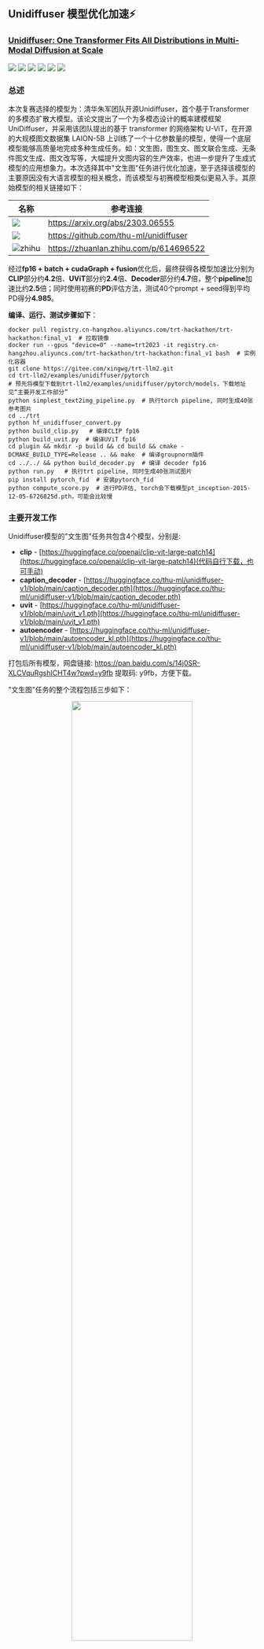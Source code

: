 ## Unidiffuser 模型优化加速:zap:
### [Unidiffuser: One Transformer Fits All Distributions in Multi-Modal Diffusion at Scale](https://arxiv.org/abs/2303.06555)
[![](https://img.shields.io/badge/Github-TensorRT%20LLM-blue)](https://github.com/NVIDIA/TensorRT)
[![](https://img.shields.io/badge/Github-TensorRT-blue)](https://github.com/NVIDIA/TensorRT)
[![](https://img.shields.io/badge/%E9%98%BF%E9%87%8C%E5%A4%A9%E6%B1%A0-TensorRT%20Hackathon%202023-blue)](https://tianchi.aliyun.com/competition/entrance/532108/introduction)
[![](https://img.shields.io/badge/NVIDIA-TensorRT%20CookBook%20CN-blue)](https://github.com/NVIDIA/trt-samples-for-hackathon-cn)
[![](https://img.shields.io/badge/B%E7%AB%99-GodV%20TensorRT%E6%95%99%E7%A8%8B-blue)](https://www.bilibili.com/video/BV1jj411Z7wG/?spm_id_from=333.337.search-card.all.click&vd_source=7cd071f968d19705aeb3d6a72130d7cf)
[![](https://img.shields.io/badge/Github-Unidiffuser-blue)](https://github.com/thu-ml/unidiffuser)
### 总述

本次复赛选择的模型为：清华朱军团队开源Unidiffuser，首个基于Transformer的多模态扩散大模型。该论文提出了一个为多模态设计的概率建模框架 UniDiffuser，并采用该团队提出的基于 transformer 的网络架构 U-ViT，在开源的大规模图文数据集 LAION-5B 上训练了一个十亿参数量的模型，使得一个底层模型能够高质量地完成多种生成任务。如：文生图，图生文、图文联合生成、无条件图文生成、图文改写等，大幅提升文图内容的生产效率，也进一步提升了生成式模型的应用想象力。本次选择其中"文生图"任务进行优化加速，至于选择该模型的主要原因没有大语言模型的相关概念，而该模型与初赛模型相类似更易入手。其原始模型的相关链接如下：

<div align=center>

|名称|参考连接|
|-|-|
|![](https://img.shields.io/badge/ICML2023-Unidiffuser-179bd3)|<https://arxiv.org/abs/2303.06555>|
|![](https://img.shields.io/badge/Github-Unidiffuser-blue)|<https://github.com/thu-ml/unidiffuser>|
|![zhihu](https://img.shields.io/badge/zhihu-知乎中文解读-179bd3)| <https://zhuanlan.zhihu.com/p/614696522>|

</div>

经过**fp16 + batch + cudaGraph + fusion**优化后，最终获得各模型加速比分别为**CLIP**部分约**4.2**倍、**UViT**部分约**2.4**倍、**Decoder**部分约**4.7**倍，整个**pipeline**加速比约**2.5**倍；同时使用初赛的**PD**评估方法，测试40个prompt + seed得到平均PD得分**4.985**。

**编译、运行、测试步骤如下**：

```shell
docker pull registry.cn-hangzhou.aliyuncs.com/trt-hackathon/trt-hackathon:final_v1  # 拉取镜像
docker run --gpus "device=0" --name=trt2023 -it registry.cn-hangzhou.aliyuncs.com/trt-hackathon/trt-hackathon:final_v1 bash  # 实例化容器
git clone https://gitee.com/xingwg/trt-llm2.git
cd trt-llm2/examples/unidiffuser/pytorch
# 预先将模型下载到trt-llm2/examples/unidiffuser/pytorch/models，下载地址见“主要开发工作部分”
python simplest_text2img_pipeline.py  # 执行torch pipeline, 同时生成40张参考图片
cd ../trt
python hf_unidiffuser_convert.py   
python build_clip.py   # 编译CLIP fp16
python build_uvit.py  # 编译UViT fp16
cd plugin && mkdir -p build && cd build && cmake -DCMAKE_BUILD_TYPE=Release .. && make  # 编译groupnorm插件
cd ../../ && python build_decoder.py  # 编译 decoder fp16
python run.py   # 执行trt pipeline, 同时生成40张测试图片
pip install pytorch_fid  # 安装pytorch_fid
python compute_score.py  # 进行PD评估, torch会下载模型pt_inception-2015-12-05-6726825d.pth，可能会比较慢
```

### 主要开发工作

Unidiffuser模型的"文生图"任务共包含4个模型，分别是:

- **clip** - [https://huggingface.co/openai/clip-vit-large-patch14](https://huggingface.co/openai/clip-vit-large-patch14)(代码自行下载，也可手动)
- **caption_decoder** - [https://huggingface.co/thu-ml/unidiffuser-v1/blob/main/caption_decoder.pth](https://huggingface.co/thu-ml/unidiffuser-v1/blob/main/caption_decoder.pth)
- **uvit** - [https://huggingface.co/thu-ml/unidiffuser-v1/blob/main/uvit_v1.pth](https://huggingface.co/thu-ml/unidiffuser-v1/blob/main/uvit_v1.pth)
- **autoencoder** - [https://huggingface.co/thu-ml/unidiffuser-v1/blob/main/autoencoder_kl.pth](https://huggingface.co/thu-ml/unidiffuser-v1/blob/main/autoencoder_kl.pth)

打包后所有模型，网盘链接: https://pan.baidu.com/s/14j0SR-XLCVquRgshICHT4w?pwd=y9fb 提取码: y9fb，方便下载。

"文生图"任务的整个流程包括三步如下：

<div align=center>

<img src=docs/whiteboard_exported_image.png width=70% />

</div>

- 通过TRT-LLM手动搭建了三个模型分别是CLIP(内联了caption_decoder部分)、UViT、以及autoencoder中的decoder部分，三个模型的主要算子是**embedding、attention、layernorm、mlp、linear、groupnorm**构成。

- 对于没有经验的玩家和LLM模型处理经验的，摸索TensorRT-LLM并应用本身就有点难度。
- 开发过程中出现精度误差时，需要逐层手动mark，进行比对定位，比较麻烦和耗时，大多时间消耗在这里。
- 通过plugin支持解决fp16精度下groupnorm精度损失大的问题。

### 开发与优化过程

- 首先需要了解原模型整个“文生图”任务的pipeline，本次比赛通过简化原代码最终获得了最简化的pipeline，见代码**unidiffuser/pytorch/simplest_text2img_pipeline.py**，同时实现onnx模型导出的代码，方便查看模型graph，见代码**unidiffuser/pytorch/export_onnx.py**，本次比赛原模型的参数除了prompt和seed，其余参数均被固定batch_size=1、生成图片大小固定为512x512

- 通过对简化原模型的pipeline，对模型有了初步了解，接下来通过TensorRT-LLM的API手动搭建模型，在搭建模型之前可以通过TensorRT-LLM自带的示例对其进行初步的摸索。TensorRT-LLM实现一个模型需要三步，**第一步手动搭建模型**，**第二步转换保存原模型权重**，**第三步构建模型**。

- 整个pipeline共三个模型CLIP、UViT、Decoder，手搓后的模型见**trt/models/clip.py**、**trt/models/uvit.py**、**trt/models/decoder.py**。
TensorRT-LLM的主要主要算子实现在**tensorrt_llm.layers**、以及**tensorrt_llm.functional**搭建模型较为常用，这里有坑**模型构造函数中不能存在constant tensor**。模型构建完成后，需要转换保存权重，这一步较为简单，见代码**trt/hf_unidiffuser_convert.py**，可能下载模型会有科学上网问题。

- 接下来逐模型尝试fp32构建模型和原模型进行校验，校验方式可以dump出文件，比较两者差值的最大最小值，当然最简单的是直接print，但容易观察不到，带偏方向。其中CLIP较为顺利，fp32/fp16均未遇到精度问题；UViT遇到精度问题，通过debug发现属于手搓过程的错误，debug的方法是**逐层mark_output**进行比对定位，最终fp32/fp16均无精度问题；Decoder在fp32下构建精度无问题，fp16精度误差很大，通过debug定位后，发现是groupnorm产生的误差，通过增加groupNormPlugin解决精度问题，同时减少了reformatting操作减少了decoder推理时延，plugin实现见目录**trt/plugin**，以及文件**trt/plugin.py**，插件实现来自TensorRT-8.5，这里就不展开介绍了。

- 观察uvit的模型结构发现，其中可以优化合并两个推理分支进行batch，提高GPU利用效率和显存利用效率。

<div align=center>

<img src=docs/uvit.png width=70% />

</div>

- 通过trtexec观察逐层CLIP模型，发现整个模型被myelin融合成为一个巨大node，trt已经做了极致优化，无优化空间：

```shell
[09/10/2023-06:59:18] [I] === Profile (3449 iterations ) ===
[09/10/2023-06:59:18] [I]    Time(ms)     Avg.(ms)   Median(ms)   Time(%)   Layer
[09/10/2023-06:59:18] [I]     3078.36       0.8925       0.8929      99.5   {ForeignNode[CLIPTextTransformer/embeddings/position_embedding/CONSTANT_0...ELEMENTWISE_SUM_0]}
[09/10/2023-06:59:18] [I]       14.82       0.0043       0.0033       0.5   Reformatting CopyNode for Output Tensor 0 to {ForeignNode[CLIPTextTransformer/embeddings/position_embedding/CONSTANT_0...ELEMENTWISE_SUM_0]}
[09/10/2023-06:59:18] [I]     3093.17       0.8968       0.8960     100.0   Total
```

- 通过trtexec观察逐层UViT模型，同样发现整个模型被myelin融合成为一个巨大node，trt已经做了极致优化，无优化空间：

```shell
[09/10/2023-07:02:34] [I] === Profile (41 iterations ) ===
[09/10/2023-07:02:34] [I]    Time(ms)     Avg.(ms)   Median(ms)   Time(%)   Layer
[09/10/2023-07:02:34] [I]        3.60       0.0878       0.0051       0.1   UViTNet/SHUFFLE_4_copy_input
[09/10/2023-07:02:34] [I]        3.63       0.0885       0.0061       0.1   Reformatting CopyNode for Input Tensor 0 to UViTNet/nnet/patch_embed/proj/CONVOLUTION_0
[09/10/2023-07:02:34] [I]        0.54       0.0131       0.0123       0.0   UViTNet/nnet/patch_embed/proj/CONVOLUTION_0
[09/10/2023-07:02:34] [I]        1.68       0.0409       0.0143       0.0   Reformatting CopyNode for Input Tensor 0 to {ForeignNode[UViTNet/CONSTANT_8...UViTNet/ELEMENTWISE_DIV_0]}
[09/10/2023-07:02:34] [I]        3.26       0.0795       0.0051       0.1   Reformatting CopyNode for Input Tensor 1 to {ForeignNode[UViTNet/CONSTANT_8...UViTNet/ELEMENTWISE_DIV_0]}
[09/10/2023-07:02:34] [I]        0.21       0.0052       0.0051       0.0   Reformatting CopyNode for Input Tensor 2 to {ForeignNode[UViTNet/CONSTANT_8...UViTNet/ELEMENTWISE_DIV_0]}
[09/10/2023-07:02:34] [I]        0.20       0.0049       0.0051       0.0   Reformatting CopyNode for Input Tensor 3 to {ForeignNode[UViTNet/CONSTANT_8...UViTNet/ELEMENTWISE_DIV_0]}
[09/10/2023-07:02:34] [I]        0.20       0.0048       0.0051       0.0   Reformatting CopyNode for Input Tensor 4 to {ForeignNode[UViTNet/CONSTANT_8...UViTNet/ELEMENTWISE_DIV_0]}
[09/10/2023-07:02:34] [I]        0.19       0.0046       0.0051       0.0   Reformatting CopyNode for Input Tensor 5 to {ForeignNode[UViTNet/CONSTANT_8...UViTNet/ELEMENTWISE_DIV_0]}
[09/10/2023-07:02:34] [I]        0.19       0.0047       0.0051       0.0   Reformatting CopyNode for Input Tensor 6 to {ForeignNode[UViTNet/CONSTANT_8...UViTNet/ELEMENTWISE_DIV_0]}
[09/10/2023-07:02:34] [I]     3345.99      81.6096      79.3160      99.6   {ForeignNode[UViTNet/CONSTANT_8...UViTNet/ELEMENTWISE_DIV_0]}
[09/10/2023-07:02:34] [I]        0.20       0.0049       0.0051       0.0   Reformatting CopyNode for Output Tensor 0 to {ForeignNode[UViTNet/CONSTANT_8...UViTNet/ELEMENTWISE_DIV_0]}
[09/10/2023-07:02:34] [I]     3359.89      81.9486      79.3866     100.0   Total
```

- 通过trtexec观察逐层Decoder模型，发现时间主要好在Conv、GroupNorm、Upsample，相对也无优化空间：

- 分析整体pipeline发现uvit推理的前处理和后处理调用noise_schedule部分GPU利用率很低，通过将uvit每次迭代的前处理部分通过预先计算打表的方式吃进trt中，后处理的点乘加操作也合进trt中，以及将原代码中一次迭代三次推理合并为一次即优化后图中246ms部分，一次迭代两次推理合并为一次163ms 可以将整个timeline的GPU占用几乎压满，缩短整体时延约150ms：

<div align=center>
<img src=docs/timeline.png width=70% />
</br>
<font color="AAAAAA">优化前</font>
</div>

</br>

<div align=center>
<img src=docs/timeline2.png width=70% />
</br>
<font color="AAAAAA">优化后</font>
</div>

- 进一步使用cudaGraph减少kernel的launch开销，这里有坑用cudaGraph的情况下，**nsys profile**会有问题。

- 在完成fp16整个pipeline的优化后，考虑将uvit进行PTQ(因为uvit占据整个timeline的98%，其余收益比较小)，尝试后发现int8会破坏myelin的融合如下的巨大block，反而增加推理时延。

```shell
[09/10/2023-07:02:34] [I]     3345.99      81.6096      79.3160      99.6   {ForeignNode[UViTNet/CONSTANT_8...UViTNet/ELEMENTWISE_DIV_0]}
```

### 优化效果

- 性能，性能测试是warmup5张图，后生成40张图，得到的平均时间

<div align=center>

|Model(bs=1)|PyTorch-FP32|PyTorch-FP16(baseline, uvit-fp16)|TRT-FP32 + CudaGraph|TRT-FP16|TRT-FP16 + CudaGraph|TRT-FP16 + CudaGraph + Fusion|
|-|-|-|-|-|-|-|
|clip + captution_encoder|6.996|6.936|2.468|2.135|1.631|1.67|
|uvit|270.409|211.132|254.555|103.029|88.406|85.280|
|decoder|258.488|223.529|137.656|53.686|47.137|46.837|
|pipeline|13786.638|10787.720|12868.122|5207.594|4469.315|4312.749|

</div>

其中uvit需要迭代50次

- 精度，使用初赛的PD评估方法，评估40张图的平均PD score：4.985，具体效果如图：

<div align=center>
<img src=docs/torch.png />
</br>
<font color="AAAAAA">torch</font>
</div>

<div align=center>
<img src=docs/trt.png />
</br>
<font color="AAAAAA">tensorrt</font>
</div>

### Bug报告（可选）

暂无

### 送分题答案（可选）

- 送分题1

```bash
root@trt2023:~/workspace/tensorrt_llm_july-release-v1/examples/gpt# python3 run.py --max_output_len=8
Input: Born in north-east France, Soyer trained as a
Output:  chef and eventually became a chef at a
root@trt2023:~/workspace/tensorrt_llm_july-release-v1/examples/gpt#
```

- 送分题2

```bash
[08/22/2023-09:26:59] [TRT-LLM] [I] TensorRT-LLM (total latency: 3.029069662094116 sec)
[08/22/2023-09:26:59] [TRT-LLM] [I] TensorRT-LLM beam 0 result
[08/22/2023-09:26:59] [TRT-LLM] [I]   rouge1 : 21.869322054781037
[08/22/2023-09:26:59] [TRT-LLM] [I]   rouge2 : 6.258925475911645
[08/22/2023-09:26:59] [TRT-LLM] [I]   rougeL : 16.755771650012953
[08/22/2023-09:26:59] [TRT-LLM] [I]   rougeLsum : 18.68034777724496
[08/22/2023-09:26:59] [TRT-LLM] [I] Hugging Face (total latency: 14.837929248809814 sec)
[08/22/2023-09:26:59] [TRT-LLM] [I] HF beam 0 result
[08/22/2023-09:27:00] [TRT-LLM] [I]   rouge1 : 18.182978950152904
[08/22/2023-09:27:00] [TRT-LLM] [I]   rouge2 : 5.166241888544473
[08/22/2023-09:27:00] [TRT-LLM] [I]   rougeL : 14.851620358520162
[08/22/2023-09:27:00] [TRT-LLM] [I]   rougeLsum : 16.95757748412272
```

### 经验与体会（可选）

本次比赛收获很大，开始对大模型仅算是听过，现在算是有了简单认识；也收获了很多TRT的优化经验，比如实现plugin的时候可以考虑到输出的format，适合后续layer的输入format，避免reformatting操作、还有cudaGraph、以及尽量将前后处理吃到TRT中；作为TRT-LLM的尝鲜者，熟悉了API、Plugin的使用，模型的搭建、构建，还是需要花时间摸索的，有点门槛；也有些遗憾没有摸到kv-cache、smooth_quant等，最后还算是完成了比赛吧，unidiffuser整个pipeline获得了2.5倍左右加速。
